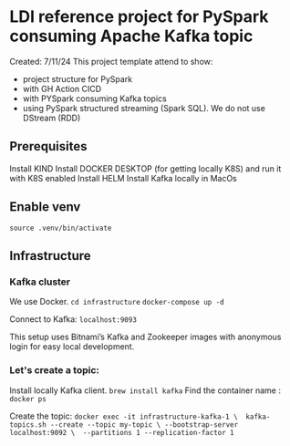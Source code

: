# LDI reference project for PySpark consuming Apache Kafka topic
Created: 7/11/24
This project template attend to show:
- project structure for PySpark
- with GH Action CICD
- with PYSpark consuming Kafka topics
- using PySpark structured streaming (Spark SQL). We do not use DStream (RDD)

## Prerequisites
Install KIND
Install DOCKER DESKTOP (for getting locally K8S) and run it with K8S enabled
Install HELM
Install Kafka locally in MacOs

## Enable venv
`source .venv/bin/activate`


## Infrastructure 

### Kafka cluster 
We use Docker.
`cd infrastructure`
`docker-compose up -d`

Connect to Kafka:
`localhost:9093`

This setup uses Bitnami’s Kafka and Zookeeper images with anonymous login for easy local development.

### Let's create a topic:
Install locally Kafka client. 
`brew install kafka`
Find the container name : `docker ps`

Create the topic: 
`docker exec -it infrastructure-kafka-1 \ 
    kafka-topics.sh --create --topic my-topic \
    --bootstrap-server localhost:9092 \ 
    --partitions 1 --replication-factor 1`






